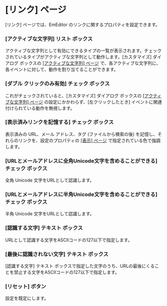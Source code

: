 # \[リンク\] ページ

\[リンク\] ページでは、EmEditor のリンクに関するプロパティを設定できます。

### \[アクティブな文字列\] リスト ボックス

アクティブな文字列として有効にできるタイプの一覧が表示されます。チェックされているタイプがアクティブな文字列として動作します。\[カスタマイズ\] ダイアログ ボックスの [\[アクティブな文字列\] ページ](../../customize/active_string/index) で、各アクティブな文字列に、各イベントに対して、動作を割り当てることができます。

### \[ダブル クリックのみ有効\] チェック ボックス

これがチェックされていると、\[カスタマイズ\] ダイアログ ボックスの [\[アクティブな文字列\] ページ](../../customize/active_string/index) の設定にかかわらず、\[左クリックしたとき\] イベントに関連付けられている動作を無視します。

### \[表示済みリンクを記憶する\] チェック ボックス

表示済みの URL、メール アドレス、タグ (ファイルから検索の後) を記憶し、それらのリンクを、設定のプロパティの [\[表示\] ページ](../display/index) で指定されている色で強調します。

### \[URLとメールアドレスに全角Unicode文字を含めることができる\] チェック ボックス

全角 Unicode 文字をURLとして認識します。

### \[URLとメールアドレスに半角Unicode文字を含めることができる\] チェック ボックス

半角 Unicode 文字をURLとして認識します。

### \[認識する文字\] テキスト ボックス

URLとして認識する文字をASCIIコードの127以下で指定します。

### \[最後に認識されない文字\] テキスト ボックス

\[認識する文字\] テキスト ボックスで指定した文字のうち、URLの最後にくることを禁止する文字をASCIIコードの127以下で指定します。

### \[リセット\] ボタン

設定を既定にします。
